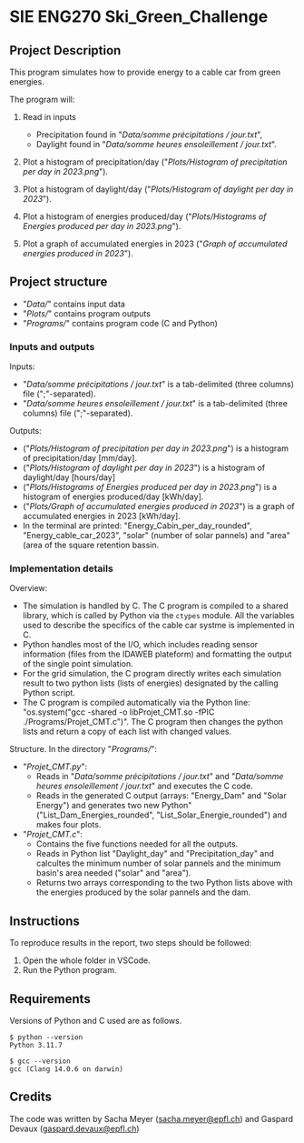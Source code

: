 # SIE ENG270 Ski_Green_Challenge

## Project Description

This program simulates how to provide energy to a cable car from green energies.

The program will:
1. Read in inputs
   - Precipitation found in "*Data/somme précipitations / jour.txt*",
   - Daylight found in "*Data/somme heures ensoleillement / jour.txt*".

2. Plot a histogram of precipitation/day ("*Plots/Histogram of precipitation per day in 2023.png*").
3. Plot a histogram of daylight/day ("*Plots/Histogram of daylight per day in 2023*").
4. Plot a histogram of energies produced/day ("*Plots/Histograms of Energies produced per day in 2023.png*").
5. Plot a graph of accumulated energies in 2023 ("*Graph of accumulated energies produced in 2023*").

## Project structure

- "*Data/*" contains input data
- "*Plots/*" contains program outputs
- "*Programs/*" contains program code (C and Python)

### Inputs and outputs

Inputs:
- "*Data/somme précipitations / jour.txt*" is a tab-delimited (three columns) file (";"-separated).
- "*Data/somme heures ensoleillement / jour.txt*" is a tab-delimited (three columns) file (";"-separated).

Outputs:
- ("*Plots/Histogram of precipitation per day in 2023.png*") is a histogram of precipitation/day [mm/day].
- ("*Plots/Histogram of daylight per day in 2023*") is a histogram of daylight/day [hours/day]
- ("*Plots/Histograms of Energies produced per day in 2023.png*") is a histogram of energies produced/day [kWh/day].
- ("*Plots/Graph of accumulated energies produced in 2023*") is a graph of accumulated energies in 2023 [kWh/day].
- In the terminal are printed: "Energy_Cabin_per_day_rounded", "Energy_cable_car_2023", "solar" (number of solar pannels) and "area" (area of the square retention bassin.

### Implementation details

Overview:
- The simulation is handled by C. The C program is compiled to a shared library, which is called by Python via the `ctypes` module. All the variables used to describe the specifics of the cable car systme is implemented in C.
- Python handles most of the I/O, which includes reading sensor information (files from the IDAWEB plateform) and formatting the output of the single point simulation.
- For the grid simulation, the C program directly writes each simulation result to two python lists (lists of energies) designated by the calling Python script.
- The C program is compiled automatically via the Python line: "os.system("gcc -shared -o libProjet_CMT.so -fPIC ./Programs/Projet_CMT.c")". The C program then changes the python lists and return a copy of each list with changed values. 

Structure. In the directory "*Programs/*":
- "*Projet_CMT.py*":
  - Reads in "*Data/somme précipitations / jour.txt*" and "*Data/somme heures ensoleillement / jour.txt*" and executes the C code.
  - Reads in the generated C output (arrays: "Energy_Dam" and "Solar Energy") and generates two new Python"("List_Dam_Energies_rounded", "List_Solar_Energie_rounded") and makes four plots.
- "*Projet_CMT.c*":
  - Contains the five functions needed for all the outputs.
  - Reads in Python list "Daylight_day" and "Precipitation_day" and calcultes the minimum number of solar pannels and the minimum basin's area needed ("solar" and "area").
  - Returns two arrays corresponding to the two Python lists above with the energies produced by the solar pannels and the dam.


## Instructions

To reproduce results in the report, two steps should be followed:

1. Open the whole folder in VSCode.
2. Run the Python program.

## Requirements

Versions of Python and C used are as follows. 
```
$ python --version
Python 3.11.7

$ gcc --version
gcc (Clang 14.0.6 on darwin) 

```

## Credits

The code was written by Sacha Meyer (sacha.meyer@epfl.ch) and Gaspard Devaux (gaspard.devaux@epfl.ch)

